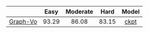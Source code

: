 |                                             | Easy | Moderate | Hard | Model |
|---------------------------------------------|:-------:|:-------:|:-------:|:-------:|
|[Graph-Vo](tools/cfgs/kitti_models/graph_rcnn_vo.yaml)| 93.29 | 86.08 | 83.15 | [ckpt](https://drive.google.com/file/d/1DQtzf14LzYVGPJUkiolI2qd4mVvfsKgs/view?usp=sharing) |

